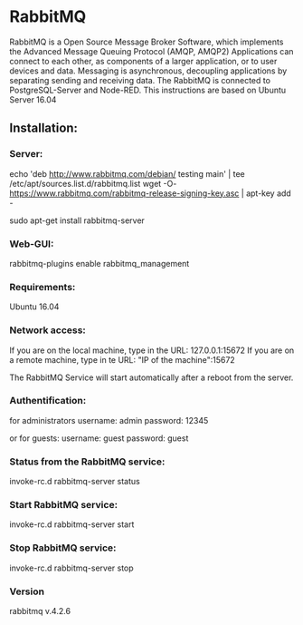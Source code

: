 # RabbitMQ

RabbitMQ is a Open Source Message Broker Software, which implements the Advanced Message Queuing Protocol (AMQP, AMQP2)
Applications can connect to each other, as components of a larger application, or to user devices and data. Messaging is asynchronous, decoupling applications by separating sending and receiving data.
The RabbitMQ is connected to PostgreSQL-Server and Node-RED. This instructions are based on Ubuntu Server 16.04

## Installation:

### Server:

echo 'deb http://www.rabbitmq.com/debian/ testing main' | tee /etc/apt/sources.list.d/rabbitmq.list
wget -O- https://www.rabbitmq.com/rabbitmq-release-signing-key.asc | apt-key add -

sudo apt-get install rabbitmq-server

### Web-GUI:

rabbitmq-plugins enable rabbitmq_management

### Requirements:

Ubuntu 16.04

### Network access:
If you are on the local machine, type in the URL: 127.0.0.1:15672
If you are on a remote machine, type in te URL: "IP of the machine":15672

The RabbitMQ Service will start automatically after a reboot from the server.

### Authentification:

for administrators
username: admin
password: 12345

or for guests:
username: guest
password: guest

### Status from the RabbitMQ service:

invoke-rc.d rabbitmq-server status

### Start RabbitMQ service:

invoke-rc.d rabbitmq-server start

### Stop RabbitMQ service:

invoke-rc.d rabbitmq-server stop

### Version

rabbitmq v.4.2.6
